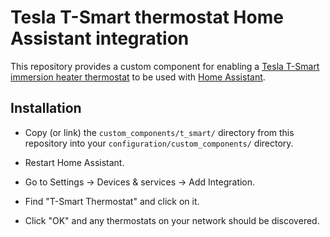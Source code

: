 # Tesla T-Smart thermostat Home Assistant integration

This repository provides a custom component for enabling a [Tesla T-Smart immersion heater thermostat](https://www.teslauk.com/product/7795/t-smart-thermostat) to be used with [Home Assistant](https://home-assistant.io).

## Installation

* Copy (or link) the `custom_components/t_smart/` directory from this repository into your `configuration/custom_components/` directory.

* Restart Home Assistant.

* Go to Settings -> Devices & services -> Add Integration.

* Find "T-Smart Thermostat" and click on it.

* Click "OK" and any thermostats on your network should be discovered.



